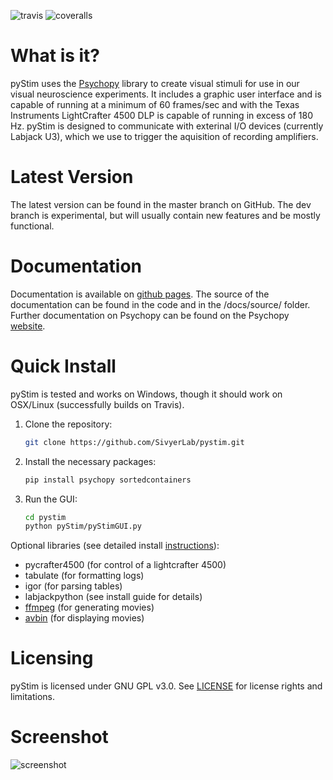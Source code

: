 ![travis] ![coveralls]

What is it?
===========

pyStim uses the [Psychopy] library to create visual stimuli for use in
our visual neuroscience experiments. It includes a graphic user
interface and is capable of running at a minimum of 60 frames/sec and
with the Texas Instruments LightCrafter 4500 DLP is capable of running
in excess of 180 Hz. pyStim is designed to communicate with exterinal
I/O devices (currently Labjack U3), which we use to trigger the
aquisition of recording amplifiers.

Latest Version
==============

The latest version can be found in the master branch on GitHub. The dev
branch is experimental, but will usually contain new features and be
mostly functional.

Documentation
=============

Documentation is available on [github pages][ghpages]. The source of the
documentation can be found in the code and in the /docs/source/ folder.
Further documentation on Psychopy can be found on the Psychopy
[website][psychopy].

Quick Install
=============

pyStim is tested and works on Windows, though it should work on
OSX/Linux (successfully builds on Travis).

1.  Clone the repository:

	```bash
	git clone https://github.com/SivyerLab/pystim.git
	```

2.  Install the necessary packages:

	```bash
	pip install psychopy sortedcontainers
	```

3.  Run the GUI:

	```bash
	cd pystim
	python pyStim/pyStimGUI.py
	```

Optional libraries (see detailed install [instructions]):

-   pycrafter4500 (for control of a lightcrafter 4500)
-   tabulate (for formatting logs)
-   igor (for parsing tables)
-   labjackpython (see install guide for details)
-   [ffmpeg] (for generating movies)
-   [avbin] (for displaying movies)

Licensing
=========

pyStim is licensed under GNU GPL v3.0. See [LICENSE] for license rights and
limitations.

Screenshot
==========

![screenshot]

  [travis]: https://travis-ci.org/SivyerLab/pystim.svg?branch=master
  [coveralls]: https://coveralls.io/repos/github/SivyerLab/pystim/badge.svg?branch=master
  [psychopy]: http://www.psychopy.org
  [ghpages]: https://sivyerlab.github.io/pystim/
  [instructions]: https://sivyerlab.github.io/pystim/installguide.html
  [ffmpeg]: https://www.ffmpeg.org/
  [avbin]: http://avbin.github.io/AVbin/Download.html
  [LICENSE]: http://www.gnu.org/copyleft/gpl.html
  [screenshot]: https://raw.githubusercontent.com/SivyerLab/pystim/master/docs/screenshots/screens.gif
